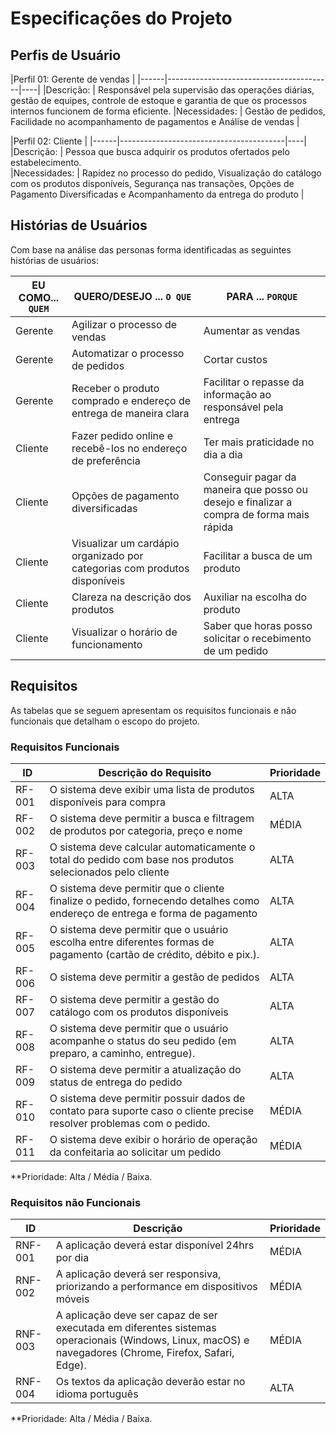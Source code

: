# Especificações do Projeto

## Perfis de Usuário

|Perfil 01: Gerente de vendas    |
|------|-----------------------------------------|----|
|Descrição: | Responsável pela supervisão das operações diárias, gestão de equipes, controle de estoque e garantia de que os processos internos funcionem de forma eficiente.
|Necessidades: | Gestão de pedidos, Facilidade no acompanhamento de pagamentos e Análise de vendas    | 

|Perfil 02: Cliente   |
|------|-----------------------------------------|----|
|Descrição: | Pessoa que busca adquirir os produtos ofertados pelo estabelecimento.  
|Necessidades: | Rapidez no processo do pedido, Visualização do catálogo com os produtos disponíveis, Segurança nas transações, Opções de Pagamento Diversificadas e Acompanhamento da entrega do produto     | 

## Histórias de Usuários

Com base na análise das personas forma identificadas as seguintes histórias de usuários:

|EU COMO... `QUEM`| QUERO/DESEJO ... `O QUE` |PARA ... `PORQUE`                 |
|--------------------|------------------------------------|----------------------------------------|
|Gerente  | Agilizar o processo de vendas             | Aumentar as vendas            |
|Gerente       | Automatizar o processo de pedidos                 | Cortar custos |
|Gerente       | Receber o produto comprado e endereço de entrega de maneira clara                | Facilitar o repasse da informação ao responsável pela entrega |
|Cliente      | Fazer pedido online e recebê-los no endereço de preferência                  | Ter mais praticidade no dia a dia  |
|Cliente      | Opções de pagamento diversificadas               | Conseguir pagar da maneira que posso ou desejo e finalizar a compra de forma mais rápida  |
|Cliente      | Visualizar um cardápio organizado por categorias com produtos disponíveis                  | Facilitar a busca de um produto  |
|Cliente      | Clareza na descrição dos produtos                   | Auxiliar na escolha do produto   |
|Cliente      | Visualizar o horário de funcionamento                  | Saber que horas posso solicitar o recebimento de um pedido   |


## Requisitos

As tabelas que se seguem apresentam os requisitos funcionais e não funcionais que detalham o escopo do projeto.

### Requisitos Funcionais

|ID    | Descrição do Requisito  | Prioridade |
|------|-----------------------------------------|----|
|RF-001| O sistema deve exibir uma lista de produtos disponíveis para compra | ALTA | 
|RF-002| O sistema deve permitir a busca e filtragem de produtos por categoria, preço e nome    | MÉDIA |
|RF-003| O sistema deve calcular automaticamente o total do pedido com base nos produtos selecionados pelo cliente   | ALTA |
|RF-004| O sistema deve permitir que o cliente finalize o pedido, fornecendo detalhes como endereço de entrega e forma de pagamento  | ALTA | 
|RF-005| O sistema deve permitir que o usuário escolha entre diferentes formas de pagamento (cartão de crédito, débito e pix.).   | ALTA |
|RF-006| O sistema deve permitir a gestão de pedidos   | ALTA |
|RF-007| O sistema deve permitir a gestão do catálogo com os produtos disponíveis    | ALTA |
|RF-008| O sistema deve permitir que o usuário acompanhe o status do seu pedido (em preparo, a caminho, entregue).   | ALTA | 
|RF-009| O sistema deve permitir a atualização do status de entrega do pedido    | ALTA |
|RF-010| O sistema deve permitir possuir dados de contato para suporte caso o cliente precise resolver problemas com o pedido.    | MÉDIA |
|RF-011| O sistema deve exibir o horário de operação da confeitaria ao solicitar um pedido    | MÉDIA |
**Prioridade: Alta / Média / Baixa.  

### Requisitos não Funcionais

|ID     | Descrição  |Prioridade |
|-------|-------------------------|----|
|RNF-001| A aplicação deverá estar disponível 24hrs por dia  | MÉDIA | 
|RNF-002| A aplicação deverá ser responsiva, priorizando a performance em dispositivos móveis |  MÉDIA | 
|RNF-003| A aplicação deve ser capaz de ser executada em diferentes sistemas operacionais (Windows, Linux, macOS) e navegadores (Chrome, Firefox, Safari, Edge).   | MÉDIA | 
|RNF-004| Os textos da aplicação deverão estar no idioma português  |  ALTA | 
**Prioridade: Alta / Média / Baixa.


